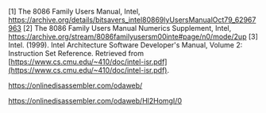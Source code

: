 [1] The 8086 Family Users Manual, Intel, https://archive.org/details/bitsavers_intel80869lyUsersManualOct79_62967963
[2] The 8086 Family Users Manual Numerics Supplement, Intel, https://archive.org/stream/8086familyusersm00inte#page/n0/mode/2up
[3] Intel. (1999). Intel Architecture Software Developer's Manual, Volume 2: Instruction Set Reference. Retrieved from [https://www.cs.cmu.edu/~410/doc/intel-isr.pdf](https://www.cs.cmu.edu/~410/doc/intel-isr.pdf).


https://onlinedisassembler.com/odaweb/



https://onlinedisassembler.com/odaweb/Hl2HomgI/0
